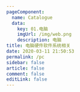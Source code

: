 ```yaml
---
pageComponent: 
  name: Catalogue
  data: 
    key: 01.电脑
    imgUrl: /img/web.png
    description: 电脑
title: 电脑硬件软件系统相关
date: 2020-03-11 21:50:53
permalink: /pc
sidebar: false
article: false
comment: false
editLink: false
---
```



